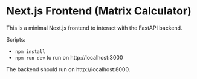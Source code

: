 # Next.js Frontend (Matrix Calculator)

This is a minimal Next.js frontend to interact with the FastAPI backend.

Scripts:

- `npm install`
- `npm run dev` to run on http://localhost:3000

The backend should run on http://localhost:8000.


